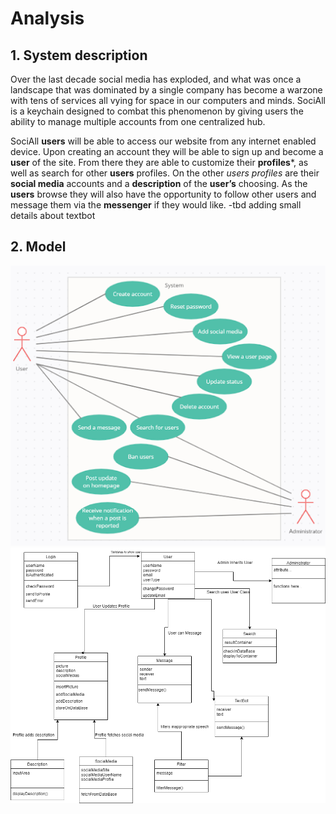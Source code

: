 # Analysis

## 1. System description
Over the last decade social media has exploded, and what was once a landscape that was dominated by a single company has become a warzone with tens of services all vying for space in our computers and minds. SociAll is a keychain designed to combat this phenomenon by giving users the ability to manage multiple accounts from one centralized hub. 

SociAll **users** will be able to access our website from any internet enabled device. Upon creating an account they will be able to sign up and become a **user** of the site. From there they are able to customize their **profiles***, as well as search for other **users** profiles. On the other *users* *profiles* are their **social media** accounts and a **description** of the **user’s** choosing. As the **users** browse they will also have the opportunity to follow other users and message them via the **messenger** if they would like. 
-tbd adding small details about textbot



## 2. Model
![](images/use_case_diagram.png)
![](images/deliverable3_uml.PNG)





